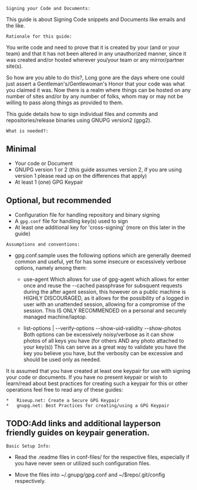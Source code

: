 ~~~~~~~~~~~~~~~~~~~~~~~~~~~~~~~~
Signing your Code and Documents:
~~~~~~~~~~~~~~~~~~~~~~~~~~~~~~~~

This guide is about Signing Code snippets and Documents like emails and the like.

~~~~~~~~~~~~~~~~~~~~~~~~~
Rationale for this guide:
~~~~~~~~~~~~~~~~~~~~~~~~~

You write code and need to prove that it is created by your (and or your team) and that it has not been altered in any unauthorized manner, since it was created and/or hosted wherever you/your team or any mirror/partner site(s).

So how are you able to do this?, Long gone are the days where one could just assert a Gentleman's/Gentlewoman's Honor that your code was what you claimed it was.  Now there is a realm where things can be hosted on any number of sites and/or by any number of folks, whom may or may not be willing to pass along things as provided to them.  

This guide details how to sign individual files and commits and repositories/release binaries using GNUPG version2 (gpg2).

~~~~~~~~~~~~~~~~
What is needed?:
~~~~~~~~~~~~~~~~

## Minimal ##

*	Your code or Document
*	GNUPG version 1 or 2 (this guide assumes version 2, if you are using version 1 please read up on the differences that apply)
*	At least 1 (one) GPG Keypair

## Optional, but recommended ##

*	Configuration file for handling repository and binary signing 
*	A `gpg.conf` file for handling key(s) used to sign
*	At least one additional key for 'cross-signing' (more on this later in the guide)
 
~~~~~~~~~~~~~~~~~~~~~~~~~~~~
Assumptions and conventions:
~~~~~~~~~~~~~~~~~~~~~~~~~~~~

*	gpg.conf.sample uses the following options which are generally deemed common and useful, yet for has some insecure or excessively verbose options, namely among them:
	- 	use-agent 
	Which allows for use of gpg-agent which allows for enter once and reuse the --cached passphrase for subsquent requests during the after agent session, this however on a public machine is HIGHLY DISCOURAGED, as it allows for the possibility of a logged in user with an unattended session, allowing for a compromise of the session. This IS ONLY RECOMMENDED on a personal and securely managed machine/laptop.

	-	list-options | --verify-options 
		--show-uid-validity
		--show-photos
	Both options can be excessively noisy/verbose as it can show photos of all keys you have (for others AND any photo attached to your key(s))
	This can serve as a great way to validate you have the key you believe you have, but the verbosity can be excessive and should be used only as needed.

It is assumed that you have created at least one keypair for use with signing your code or documents. If you have no present keypair or wish to learn/read about best practices for creating such a keypair for this or other operations feel free to read any of these guides:

	*	Riseup.net: Create a Secure GPG Keypair
	*	gnupg.net: Best Practices for creating/using a GPG Keypair

## TODO:Add links and additional layperson friendly guides on keypair generation.


~~~~~~~~~~~~~~~~~
Basic Setup Info:
~~~~~~~~~~~~~~~~~

* Read the .readme files in conf-files/ for the respective files, especially if you have never seen or utilized such configuration files.

* Move the files into ~/.gnupg/gpg.conf and ~/$repo/.git/config respectively.


